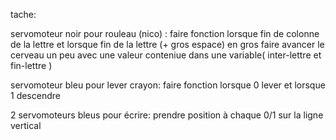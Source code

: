 tache:

servomoteur noir pour rouleau (nico) :
	faire fonction lorsque fin de colonne de la lettre et lorsque fin de la lettre (+ gros espace)
	en gros faire avancer le cerveau un peu avec une valeur conteniue dans une variable( inter-lettre et fin-lettre )
	
servomoteur bleu pour lever crayon:
	faire fonction lorsque 0 lever et lorsque 1 descendre
	
2 servomoteurs bleus pour écrire:
	prendre position à chaque 0/1 sur la ligne vertical
